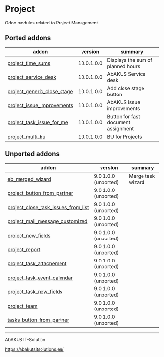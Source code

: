 # Project
Odoo modules related to Project Management

[//]: # (addons)

Ported addons
---------------
addon | version | summary
--- | --- | ---
[project_time_sums](project_time_sums/) | 10.0.1.0.0  | Displays the sum of planned hours
[project_service_desk](project_service_desk/) | 10.0.1.0.0 | AbAKUS Service desk
[project_generic_close_stage](project_generic_close_stage/) | 10.0.1.0.0  | Add close stage button
[project_issue_improvements](project_issue_improvements/) | 10.0.1.0.0 | AbAKUS issue improvements
[project_task_issue_for_me](project_task_issue_for_me/) | 10.0.1.0.0 | Button for fast document assignment
[project_multi_bu](project_multi_bu/) | 10.0.1.0.0 | BU for Projects

Unported addons
---------------
addon | version | summary
--- | --- | ---
[eb_merged_wizard](eb_merged_wizard/) | 9.0.1.0.0 (unported) | Merge task wizard
[project_button_from_partner]() | 9.0.1.0.0 (unported) | 
[project_close_task_issues_from_list]() | 9.0.1.0.0 (unported) | 
[project_mail_message_customized]() | 9.0.1.0.0 (unported) | 
[project_new_fields]() | 9.0.1.0.0 (unported) | 
[project_report]() | 9.0.1.0.0 (unported) | 
[project_task_attachement]() | 9.0.1.0.0 (unported) | 
[project_task_event_calendar]() | 9.0.1.0.0 (unported) | 
[project_task_new_fields]() | 9.0.1.0.0 (unported) | 
[project_team]() | 9.0.1.0.0 (unported) | 
[tasks_button_from_partner]() | 9.0.1.0.0 (unported) | 

[//]: # (end addons)

----

AbAKUS IT-Solution 

https://abakutsitsolutions.eu/